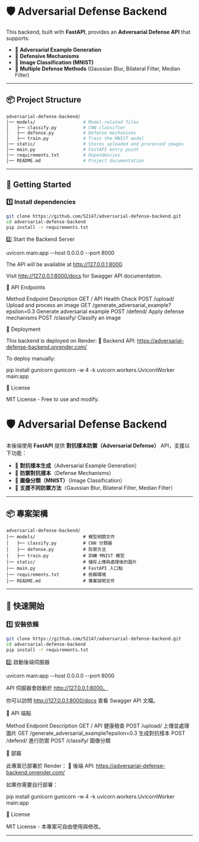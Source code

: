 
# 🛡️ Adversarial Defense Backend

This backend, built with **FastAPI**, provides an **Adversarial Defense API** that supports:
- 🔹 **Adversarial Example Generation**
- 🔹 **Defensive Mechanisms**
- 🔹 **Image Classification (MNIST)**
- 🔹 **Multiple Defense Methods** (Gaussian Blur, Bilateral Filter, Median Filter)

---

## 📦 **Project Structure**
```bash
adversarial-defense-backend/
│── models/                  # Model-related files
│   ├── classify.py          # CNN classifier
│   ├── defense.py           # Defense mechanisms
│   ├── train.py             # Train the MNIST model
│── static/                  # Stores uploaded and processed images
│── main.py                  # FastAPI entry point
│── requirements.txt         # Dependencies
│── README.md                # Project documentation
```
---

## 🚀 **Getting Started**
### **1️⃣ Install dependencies**
```bash
git clone https://github.com/52147/adversarial-defense-backend.git
cd adversarial-defense-backend
pip install -r requirements.txt
```
2️⃣ Start the Backend Server

uvicorn main:app --host 0.0.0.0 --port 8000

The API will be available at http://127.0.0.1:8000.

Visit http://127.0.0.1:8000/docs for Swagger API documentation.

📌 API Endpoints

Method	Endpoint	Description
GET	/	API Health Check
POST	/upload/	Upload and process an image
GET	/generate_adversarial_example?epsilon=0.3	Generate adversarial example
POST	/defend/	Apply defense mechanisms
POST	/classify/	Classify an image

📡 Deployment

This backend is deployed on Render:
🔗 Backend API: https://adversarial-defense-backend.onrender.com/

To deploy manually:

pip install gunicorn
gunicorn -w 4 -k uvicorn.workers.UvicornWorker main:app

📜 License

MIT License - Free to use and modify.






# 🛡️ Adversarial Defense Backend

本後端使用 **FastAPI** 提供 **對抗樣本防禦（Adversarial Defense）** API，支援以下功能：
- 🔹 **對抗樣本生成**（Adversarial Example Generation）
- 🔹 **防禦對抗樣本**（Defense Mechanisms）
- 🔹 **圖像分類（MNIST）**（Image Classification）
- 🔹 **支援不同防禦方法**（Gaussian Blur, Bilateral Filter, Median Filter）

---

## 📦 **專案架構**
```
adversarial-defense-backend/
│── models/                  # 模型相關文件
│   ├── classify.py          # CNN 分類器
│   ├── defense.py           # 防禦方法
│   ├── train.py             # 訓練 MNIST 模型
│── static/                  # 儲存上傳與處理後的圖片
│── main.py                  # FastAPI 入口點
│── requirements.txt         # 依賴環境
│── README.md                # 專案說明文件
```
---

## 🚀 **快速開始**
### **1️⃣ 安裝依賴**
```bash
git clone https://github.com/52147/adversarial-defense-backend.git
cd adversarial-defense-backend
pip install -r requirements.txt
```
2️⃣ 啟動後端伺服器

uvicorn main:app --host 0.0.0.0 --port 8000

API 伺服器會啟動於 http://127.0.0.1:8000。

你可以訪問 http://127.0.0.1:8000/docs 查看 Swagger API 文檔。

📌 API 端點

Method	Endpoint	Description
GET	/	API 健康檢查
POST	/upload/	上傳並處理圖片
GET	/generate_adversarial_example?epsilon=0.3	生成對抗樣本
POST	/defend/	進行防禦
POST	/classify/	圖像分類

📡 部屬

此專案已部署於 Render：
🔗 後端 API: https://adversarial-defense-backend.onrender.com/

如果你需要自行部署：

pip install gunicorn
gunicorn -w 4 -k uvicorn.workers.UvicornWorker main:app

📜 License

MIT License - 本專案可自由使用與修改。

---
